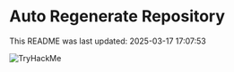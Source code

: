 # Auto Regenerate Repository

This README was last updated: 2025-03-17 17:07:53

 ![TryHackMe](https://tryhackme.com/badge/533634)